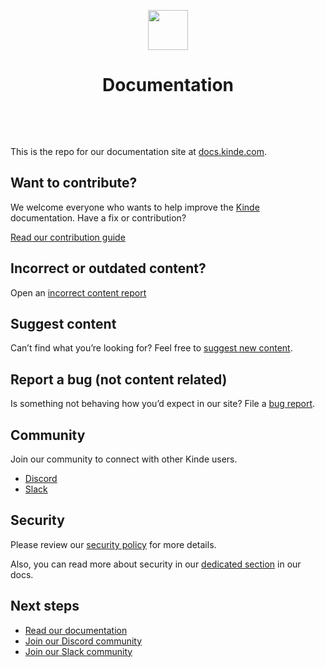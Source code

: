 <p align="center">
  <a href="https://kinde.com?utm_source=github&utm_medium=kinde_docs" target="_blank" rel="noopener noreferrer">
    <picture>
      <img src="https://docs.kinde.com/kinde-logo.svg" height="64">
    </picture>
  </a>
  <h1 align="center">Documentation</h1>
  <br />
</p>

<br />

This is the repo for our documentation site at [docs.kinde.com](https://docs.kinde.com).

## Want to contribute? 

We welcome everyone who wants to help improve the [Kinde](https://kinde.com) documentation. Have a fix or contribution?

[Read our contribution guide](https://docs.kinde.com/contribute/)

## Incorrect or outdated content?

Open an [incorrect content report](https://github.com/kinde-oss/documentation/issues/new?assignees=&labels=improve+documentation&projects=&template=CONTENT.yml)

## Suggest content

Can’t find what you’re looking for? Feel free to [suggest new content](https://github.com/kinde-oss/documentation/issues/new?assignees=&labels=content+suggestion&projects=&template=REQUEST.yml).

## Report a bug (not content related)

Is something not behaving how you’d expect in our site? File a [bug report](https://github.com/kinde-oss/documentation/issues/new?assignees=&labels=bug&projects=&template=BUGS.yml).

## Community

Join our community to connect with other Kinde users.

- [Discord](https://discord.com/invite/wHX6j7wG5d)
- [Slack](https://join.slack.com/t/thekindecommunity/shared_invite/zt-2k5i0aeet-d6Z_2qYphcNCpj0bFa4oCg)

## Security

Please review our [security policy](https://github.com/kinde-oss/documentation/security/policy) for more details.

Also, you can read more about security in our [dedicated section](https://docs.kinde.com/trust-center/security/security-at-kinde/) in our docs.

## Next steps

- [Read our documentation](https://docs.kinde.com)
- [Join our Discord community](https://discord.com/invite/wHX6j7wG5d)
- [Join our Slack community](https://join.slack.com/t/thekindecommunity/shared_invite/zt-2k5i0aeet-d6Z_2qYphcNCpj0bFa4oCg)
